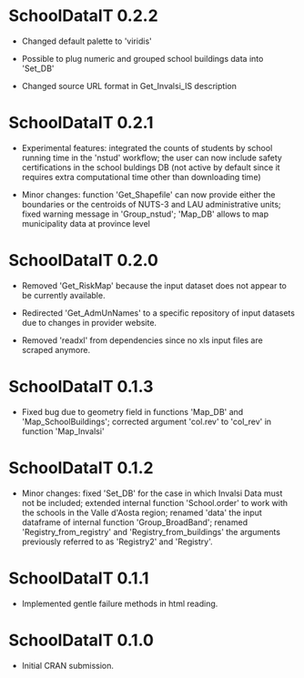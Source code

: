 # SchoolDataIT 0.2.2

* Changed default palette to 'viridis'

* Possible to plug numeric and grouped school buildings data into 'Set_DB'

* Changed source URL format in Get_Invalsi_IS description

# SchoolDataIT 0.2.1

* Experimental features: integrated the counts of students by school running time in the 'nstud' workflow; the user can now include safety certifications in the school buldings DB (not active by default since it requires extra computational time other than downloading time)

* Minor changes: function 'Get_Shapefile' can now provide either the boundaries or the centroids of NUTS-3 and LAU administrative units; fixed warning message in 'Group_nstud';
'Map_DB' allows to map municipality data at province level


# SchoolDataIT 0.2.0

* Removed 'Get_RiskMap' because the input dataset does not appear to be currently available.

* Redirected 'Get_AdmUnNames' to a specific repository of input datasets due to changes in provider website.

* Removed 'readxl' from dependencies since no xls input files are scraped anymore.


# SchoolDataIT 0.1.3
* Fixed bug due to geometry field in functions 'Map_DB' and 'Map_SchoolBuildings'; corrected argument 'col.rev' to 'col_rev' in function 'Map_Invalsi'

# SchoolDataIT 0.1.2

* Minor changes: fixed 'Set_DB' for the case in which Invalsi Data must not be included; 
extended internal function 'School.order' to work with the schools in the Valle d'Aosta region; renamed 'data' the input dataframe of internal function 'Group_BroadBand';
renamed 'Registry_from_registry' and 'Registry_from_buildings' the arguments previously referred to as 'Registry2' and 'Registry'.

# SchoolDataIT 0.1.1
 
* Implemented gentle failure methods in html reading.

# SchoolDataIT 0.1.0

* Initial CRAN submission.

